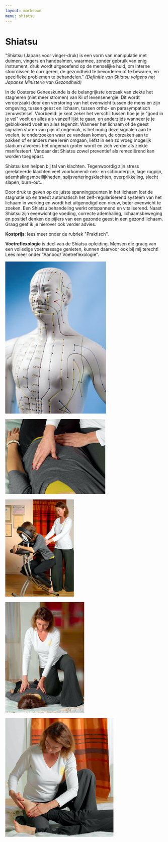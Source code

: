 ```yaml
---
layout: markdown
menu: shiatsu
---
```

# Shiatsu

"Shiatsu (Japans voor vinger-druk)  is een vorm van manipulatie met duimen, vingers en handpalmen, waarmee, zonder gebruik van enig instrument, druk wordt uitgeoefend op de menselijke huid, om interne stoornissen te corrigeren, de gezondheid te bevorderen of te bewaren, en specifieke problemen te behandelen." *(Definitie van Shiatsu volgens het Japanse Ministerie van Gezondheid)*

In de Oosterse Geneeskunde is de belangrijkste oorzaak van ziekte het stagneren (niet meer stromen) van Ki of levensenergie. Dit wordt veroorzaakt door een verstoring van het evenwicht tussen de mens en zijn omgeving, tussen geest en lichaam, tussen ortho- en parasympatisch zenuwstelsel. Voorbeeld: je kent zeker het verschil tussen hoe je je "goed in je vel" voelt en alles als vanzelf lijkt te gaan, en anderzijds wanneer je je geblokkeerd voelt en alles tegenzit. Wanneer het lichaam of de geest signalen sturen van pijn of ongemak, is het nodig deze signalen aan te voelen, te onderzoeken waar ze vandaan komen, de oorzaken aan te pakken of er anders mee leren omgaan, liefst in een zo vroeg mogelijk stadium alvorens het ongemak groter wordt en zich verder als ziekte manifesteert. Vandaar dat Shiatsu zowel preventief als remediërend kan worden toegepast. 
 
Shiatsu kan helpen bij tal van klachten. Tegenwoordig zijn stress gerelateerde klachten veel voorkomend: nek- en schouderpijn, lage rugpijn, ademhalingsmoeilijkheden, spijsverteringsklachten, overprikkeling, slecht slapen, burn-out...

Door druk te geven op de juiste  spanningspunten in het lichaam lost de stagnatie op en treedt automatisch het zelf-regulariserend systeem van het lichaam in werking en wordt het uitgenodigd een nieuw, beter evenwicht te zoeken. Een Shiatsu behandeling werkt ontspannend en vitaliserend.
Naast Shiatsu zijn evenwichtige voeding, correcte ademhaling, lichaamsbeweging en positief denken de pijlers van een gezonde geest in een gezond lichaam. Graag geef ik je hierover ook verder advies.

**Kostprijs**: lees meer onder de rubriek "Praktisch".

**Voetreflexologie** is deel van de Shiatsu opleiding. Mensen die graag van een volledige voetmassage genieten, kunnen daarvoor ook bij mij terecht! Lees meer onder "Aanbod/ Voetreflexologie".

![drukpunten](images/drukpunten.png)

![drukpunten](images/buik_web.png)

![drukpunten](images/stoel_web.png)

![drukpunten](images/rug_web.png)

![drukpunten](images/voet_web.png)

